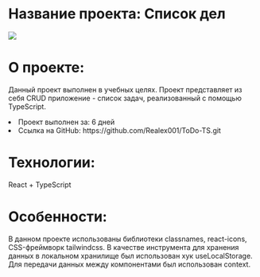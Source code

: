 <h1>Название проекта: Список дел</h1>

<img src="https://github.com/Realex001/ToDo-TS/assets/164393853/29ef5347-7e90-41b6-8596-580b5d80ae71">

<h1>О проекте:</h1>
<p>Данный проект выполнен в учебных целях. Проект представляет из себя CRUD приложение - список задач, реализованный с помощью TypeScript.</p>
<li>Проект выполнен за: 6 дней</li>
<li>Ссылка на GitHub: https://github.com/Realex001/ToDo-TS.git</li>

<h1>Технологии:</h1>
<p>React + TypeScript</p>

<h1>Особенности:</h1>
<p>В данном проекте использованы библиотеки classnames, react-icons, CSS-фреймворк tailwindcss. В качестве инструмента для хранения данных в локальном хранилище был использован хук useLocalStorage. Для передачи данных между компонентами был использован context.  </p>
